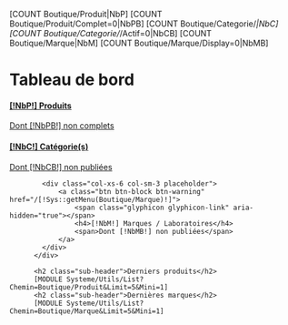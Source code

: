 [COUNT Boutique/Produit|NbP]
[COUNT Boutique/Produit/Complet=0|NbPB]
[COUNT Boutique/Categorie/*|NbC]
[COUNT Boutique/Categorie/*/Actif=0|NbCB]
[COUNT Boutique/Marque|NbM]
[COUNT Boutique/Marque/Display=0|NbMB]
<div id="reload">
    <h1 class="page-header">Tableau de bord</h1>
          <div class="row placeholders">
            <div class="col-xs-6 col-sm-3 placeholder">
                <a class="btn btn-success btn-block" href="/[!Sys::getMenu(Boutique/Produit)!]">
                    <span class="glyphicon glyphicon-globe" aria-hidden="true"></span>
                    <h4>[!NbP!] Produits</h4>
                    <span>Dont [!NbPB!] non complets</span>
                </a>
            </div>
            <div class="col-xs-6 col-sm-3 placeholder">
                <a class="btn btn-block btn-info" href="/[!Sys::getMenu(Boutique/Categorie)!]">
                    <span class="glyphicon glyphicon-hdd" aria-hidden="true"></span>
                    <h4>[!NbC!] Catégorie(s)</h4>
                    <span>Dont [!NbCB!] non publiées</span>
                </a>
            </div>

            <div class="col-xs-6 col-sm-3 placeholder">
                <a class="btn btn-block btn-warning" href="/[!Sys::getMenu(Boutique/Marque)!]">
                    <span class="glyphicon glyphicon-link" aria-hidden="true"></span>
                    <h4>[!NbM!] Marques / Laboratoires</h4>
                    <span>Dont [!NbMB!] non publiées</span>
                </a>
            </div>
          </div>

          <h2 class="sub-header">Derniers produits</h2>
          [MODULE Systeme/Utils/List?Chemin=Boutique/Produit&Limit=5&Mini=1]
          <h2 class="sub-header">Dernières marques</h2>
          [MODULE Systeme/Utils/List?Chemin=Boutique/Marque&Limit=5&Mini=1]
</div>
